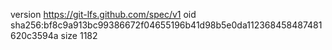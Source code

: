 version https://git-lfs.github.com/spec/v1
oid sha256:bf8c9a913bc99386672f04655196b41d98b5e0da112368458487481620c3594a
size 1182
